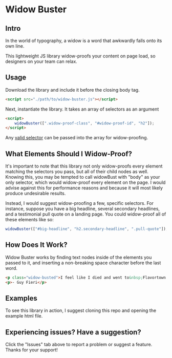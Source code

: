 # Widow Buster

## Intro
In the world of typography, a widow is a word that awkwardly falls onto its own line.

This lightweight JS library widow-proofs your content on page load, so designers on your team can relax.

## Usage
Download the library and include it before the closing body tag.

```html
<script src="./path/to/widow-buster.js"></script>
```

Next, instantiate the library. It takes an array of selectors as an argument

```html
<script>
    widowBuster([".widow-proof-class", "#widow-proof-id", "h2"]);
</script>
```

Any [valid selector](https://dev.w3.org/2006/webapi/selectors-api2/#dom-parentnode-queryselectorall) can be passed into the array for widow-proofing.

## What Elements Should I Widow-Proof?
It's important to note that this library not only widow-proofs every element matching the selectors you pass, but all of their child nodes as well. Knowing this, you may be tempted to call widowBust with "body" as your only selector, which would widow-proof every element on the page. I would advise against this for performance reasons and because it will most likely produce undesirable results.

Instead, I would suggest widow-proofing a few, specific selectors. For instance, suppose you have a big headline, several secondary headlines, and a testimonial pull quote on a landing page. You could widow-proof all of these elements like so:

```javascript
widowBuster(["#big-headline", "h2.secondary-headline", ".pull-quote"]);
```

## How Does It Work?
Widow Buster works by finding text nodes inside of the elements you passed to it, and inserting a non-breaking space character before the last word.

```html
<p class="widow-busted">I feel like I died and went to&nbsp;Flavortown.</p>
<p>- Guy Fieri</p>
```

## Examples
To see this library in action, I suggest cloning this repo and opening the example html file.

## Experiencing issues? Have a suggestion?
Click the "Issues" tab above to report a problem or suggest a feature. Thanks for your support!
